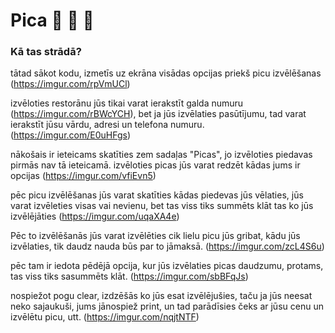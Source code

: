 # Pica :slightly_smiling_face: :pizza: :cup_with_straw:
### __Kā tas strādā?__

tātad sākot kodu, izmetīs uz ekrāna visādas opcijas priekš picu izvēlēšanas (https://imgur.com/rpVmUCl)

izvēloties restorānu jūs tikai varat ierakstīt galda numuru  (https://imgur.com/rBWcYCH),
bet ja jūs izvēlaties pasūtījumu, tad varat ierakstīt jūsu vārdu, adresi un telefona numuru. (https://imgur.com/E0uHFgs)

nākošais ir ieteicams skatīties zem sadaļas "Picas", jo izvēloties piedavas pirmās nav tā ieteicamā. izvēloties picas jūs varat redzēt kādas jums ir opcijas (https://imgur.com/vfiEvn5)

pēc picu izvēlēšanas jūs varat skatīties kādas piedevas jūs vēlaties, jūs varat izvēleties visas vai nevienu, bet tas viss tiks summēts klāt tas ko jūs izvēlējāties
(https://imgur.com/uqaXA4e)

Pēc to izvēlēšanās jūs varat izvēlēties cik lielu picu jūs gribat, kādu jūs izvēlaties, tik daudz nauda būs par to jāmaksā. (https://imgur.com/zcL4S6u)

pēc tam ir iedota pēdējā opcija, kur jūs izvēlaties picas daudzumu, protams, tas viss tiks sasummēts klāt. (https://imgur.com/sbBFqJs)

nospiežot pogu clear, izdzēšās ko jūs esat izvēlējušies, taču ja jūs neesat neko sajaukuši, jums jānospiež print, un tad parādīsies čeks ar jūsu cenu un izvēlētu picu, utt. (https://imgur.com/nqjtNTF)
